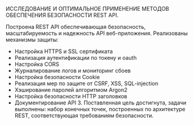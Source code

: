 ИССЛЕДОВАНИЕ И ОПТИМАЛЬНОЕ ПРИМЕНЕНИЕ МЕТОДОВ ОБЕСПЕЧЕНИЯ БЕЗОПАСНОСТИ REST API.

Построена REST API обеспечивающая безопасность, масштабируемость и надежность API веб-приложения.
Реализованы механизмы защиты: 
- Настройка HTTPS и SSL сертификата
- Реализация аутентификации по токену и oauth
- Настройка CORS
- Журналирование логов и мониторинг сбоев
- Настройка безопасности Cookie
- Реализация мер по защите от CSRF, XSS, SQL-injection
- Хэширование паролей алгоритмом Argon2
- Настройка безопасности HTTP заголовков
- Документирование API
  3. Поставленная цель достигнута, задачи выполнены: набор конечных точек, построенных по архитектуре REST, соответствующая требованиям безопасности. 

